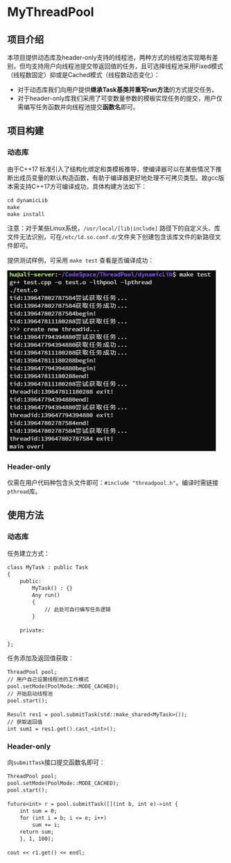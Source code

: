 # MyThreadPool
## 项目介绍
本项目提供动态库及header-only支持的线程池，两种方式的线程池实现略有差别，但均支持用户向线程池提交带返回值的任务，且可选择线程池采用Fixed模式（线程数固定）抑或是Cached模式（线程数动态变化）：
* 对于动态库我们向用户提供**继承Task基类并重写run方法**的方式提交任务。
* 对于header-only库我们采用了可变数量参数的模板实现任务的提交，用户仅需编写任务函数并向线程池提交**函数名**即可。

## 项目构建

### 动态库
由于C++17 标准引入了结构化绑定和类模板推导，使编译器可以在某些情况下推断出成员变量的默认构造函数，有助于编译器更好地处理不可拷贝类型。故gcc版本需支持C++17方可编译成功，具体构建方法如下：

```
cd dynamicLib
make
make install
```

注意：对于某些Linux系统，`/usr/local/[lib|include]` 路径下的自定义头、库文件无法识别，可在`/etc/ld.so.conf.d/`文件夹下创建包含该库文件的新路径文件即可。

提供测试样例，可采用 `make test` 查看是否编译成功：

![alt text](img/test.png)

### Header-only
仅需在用户代码种包含头文件即可：`#include "threadpool.h"`。编译时需链接`pthread`库。

## 使用方法
### 动态库
任务建立方式：

```
class MyTask : public Task
{
    public:
        MyTask() : {}
        Any run()
        {
            // 此处可自行编写任务逻辑
        }

    private:

};
```

任务添加及返回值获取：

```
ThreadPool pool;
// 用户自己设置线程池的工作模式
pool.setMode(PoolMode::MODE_CACHED);
// 开始启动线程池
pool.start();

Result res1 = pool.submitTask(std::make_shared<MyTask>());
// 获取返回值
int sum1 = res1.get().cast_<int>();
```

### Header-only
向`submitTask`接口提交函数名即可：
```
ThreadPool pool;
pool.setMode(PoolMode::MODE_CACHED);
pool.start();

future<int> r = pool.submitTask([](int b, int e)->int {
    int sum = 0;
    for (int i = b; i <= e; i++)
        sum += i;
    return sum;
    }, 1, 100);

cout << r1.get() << endl;
```